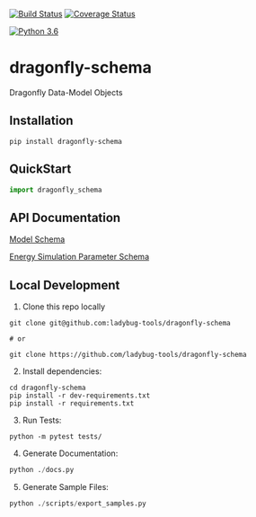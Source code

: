[![Build Status](https://travis-ci.org/ladybug-tools/dragonfly-schema.svg?branch=master)](https://travis-ci.org/ladybug-tools/dragonfly-schema)
[![Coverage Status](https://coveralls.io/repos/github/ladybug-tools/dragonfly-schema/badge.svg?branch=master)](https://coveralls.io/github/ladybug-tools/dragonfly-schema)

[![Python 3.6](https://img.shields.io/badge/python-3.6-blue.svg)](https://www.python.org/downloads/release/python-360/)

# dragonfly-schema

Dragonfly Data-Model Objects

## Installation
```console
pip install dragonfly-schema
```

## QuickStart
```python
import dragonfly_schema

```

## API Documentation

[Model Schema](https://ladybug-tools.github.io/dragonfly-schema/model.html)

[Energy Simulation Parameter Schema](https://ladybug-tools-in2.github.io/honeybee-schema/simulation-parameter.html)

## Local Development
1. Clone this repo locally
```console
git clone git@github.com:ladybug-tools/dragonfly-schema

# or

git clone https://github.com/ladybug-tools/dragonfly-schema
```
2. Install dependencies:
```console
cd dragonfly-schema
pip install -r dev-requirements.txt
pip install -r requirements.txt
```

3. Run Tests:
```console
python -m pytest tests/
```

4. Generate Documentation:
```python
python ./docs.py
```

5. Generate Sample Files:
```python
python ./scripts/export_samples.py
```
